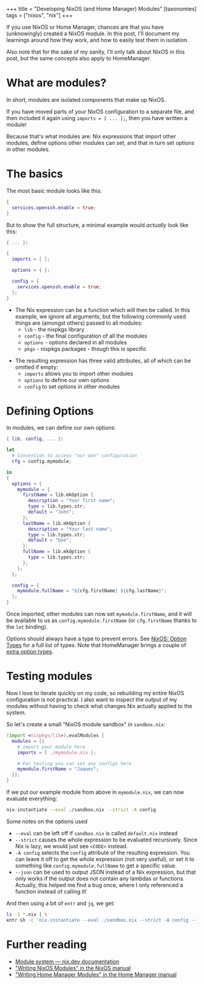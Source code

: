 +++
title = "Developing NixOS (and Home Manager) Modules"
[taxonomies]
tags = ["nixos", "nix"]
+++

If you use NixOS or Home Manager, chances are that you have (unknowingly) created a NixOS module. In this post, I'll document my learnings around how they work, and how to easily test them in isolation.

<!-- more -->

Also note that for the sake of my sanity, I'll only talk about NixOS in this post, but the same concepts also apply to HomeManager.

# What are modules?

In short, modules are isolated components that make up NixOS.

If you have moved parts of your NixOS configuration to a separate file, and then included it again using `imports = [ ... ];`, then you have written a module!

Because that's what modules are: Nix expressions that import other modules, define options other modules can set, and that in turn set options in other modules.

# The basics

The most basic module looks like this:

```nix
{
  services.openssh.enable = true;
}
```

But to show the full structure, a minimal example would _actually_ look like this:

```nix
{ ... }:

{
  imports = [ ];

  options = { };

  config = {
    services.openssh.enable = true;
  };
}
```

- The Nix expression can be a function which will then be called. In this example, we ignore all arguments, but the following commonly used things are (amongst others) passed to all modules:
  - `lib` - the nixpkgs library
  - `config` - the final configuration of all the modules
  - `options` - options declared in all modules
  - `pkgs` - nixpkgs packages - though this is specific

* The resulting expression has three valid attributes, all of which can be omitted if empty:
  - `imports` allows you to import other modules
  - `options` to define our own options
  - `config` to set options in other modules

# Defining Options

In modules, we can define our own options:

```nix
{ lib, config, ... }:

let
  # Convention to access "our own" configuration
  cfg = config.mymodule;

in
{
  options = {
    mymodule = {
      firstName = lib.mkOption {
        description = "Your first name";
        type = lib.types.str;
        default = "John";
      };
      lastName = lib.mkOption {
        description = "Your last name";
        type = lib.types.str;
        default = "Doe";
      };
      fullName = lib.mkOption {
        type = lib.types.str;
      };
    };
  };

  config = {
    mymodule.fullName = "${cfg.firstName} ${cfg.lastName}";
  };
}
```

Once imported, other modules can now set `mymodule.firstName`, and it will be available to us as `config.mymodule.firstName` (or `cfg.firstName` thanks to the `let` binding).

Options should always have a type to prevent errors. See [NixOS: Option Types](https://nixos.org/manual/nixos/stable/#sec-option-types) for a full list of types. Note that HomeManager brings a couple of [extra option types](https://nix-community.github.io/home-manager/index.xhtml#sec-option-types).

# Testing modules

Now I love to iterate quickly on my code, so rebuilding my entire NixOS configuration is not practical. I also want to inspect the output of my modules without having to check what changes Nix actually applied to the system.

So let's create a small "NixOS module sandbox" in `sandbox.nix`:

```nix
(import <nixpkgs/lib>).evalModules {
  modules = [{
    # import your module here
    imports = [ ./mymodule.nix ];

    # For testing you can set any configs here
    mymodule.firstName = "Jaques";
  }];
}
```

If we put our example module from above in `mymodule.nix`, we can now evaluate everything:

```sh
nix-instantiate --eval ./sandbox.nix --strict -A config
```

Some notes on the options used

- `--eval` can be left off if `sandbox.nix` is called `default.nix` instead
- `--strict` causes the whole expression to be evaluated recursively. Since Nix is lazy, we would just see `<CODE>` instead.
- `-A config` selects the `config` attribute of the resulting expression. You can leave it off to get the _whole_ expression (not very useful), or set it to something like `config.mymodule.fullName` to get a specific value.
- `--json` can be used to output JSON instead of a Nix expression, but that only works if the output does not contain any lambdas or functions. Actually, this helped me find a bug once, where I only referenced a function instead of calling it!

And then using a bit of `entr` and `jq`, we get:

```sh
ls -1 *.nix | \
entr sh -c 'nix-instantiate --eval ./sandbox.nix --strict -A config --json | jq'
```

# Further reading

- [Module system — nix.dev documentation](https://nix.dev/tutorials/module-system/index.html)
- ["Writing NixOS Modules" in the NixOS manual](https://nixos.org/manual/nixos/stable/index.html#sec-writing-modules)
- ["Writing Home Manager Modules" in the Home Manager manual](https://nix-community.github.io/home-manager/index.xhtml#ch-writing-modules)
